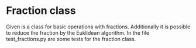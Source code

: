 # Fraction class
Given is a class for basic operations with fractions. Additionally it is possible to reduce the fraction by the Euklidean algorithm. In the file test_fractions.py are some tests for the fraction class.
